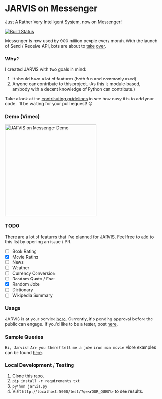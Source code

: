 # JARVIS on Messenger
Just A Rather Very Intelligent System, now on Messenger!

[![Build Status](https://travis-ci.org/swapagarwal/JARVIS-on-Messenger.svg?branch=master)](https://travis-ci.org/swapagarwal/JARVIS-on-Messenger)

Messenger is now used by 900 million people every month. With the launch of Send / Receive API, bots are about to [take](http://time.com/4291214/facebook-messenger-bots/) [over](http://www.computerworld.com/article/3055588/social-media/an-army-of-chatbots-will-take-over-facebook-here-s-why.html).

### Why?

I created JARVIS with two goals in mind:

1. It should have a lot of features (both fun and commonly used).
2. Anyone can contribute to this project. (As this is module-based, anybody with a decent knowledge of Python can contribute.)

Take a look at the [contributing guidelines](https://github.com/swapagarwal/JARVIS-on-Messenger/blob/master/CONTRIBUTING.md) to see how easy it is to add your code. I'll be waiting for your pull request! :wink:

### Demo (Vimeo)

<a href="https://vimeo.com/163328859" target="_blank" title="Click to open Vimeo link">
  <img src="https://i.vimeocdn.com/video/566604309_640.jpg" alt="JARVIS on Messenger Demo" width="300">
</a>

### TODO

There are a lot of features that I've planned for JARVIS. Feel free to add to this list by opening an issue / PR.

- [ ] Book Rating
- [x] Movie Rating
- [ ] News
- [ ] Weather
- [ ] Currency Conversion
- [ ] Random Quote / Fact
- [x] Random Joke
- [ ] Dictionary
- [ ] Wikipedia Summary

### Usage

JARVIS is at your service [here](http://m.me/J.A.R.V.I.S.on.Messenger). Currently, it's pending approval before the public can engage. If you'd like to be a tester, post [here](https://www.facebook.com/J.A.R.V.I.S.on.Messenger/posts/551338921704902).

### Sample Queries

`Hi, Jarvis!`
`Are you there?`
`tell me a joke`
`iron man movie`
More examples can be found [here](https://github.com/swapagarwal/JARVIS-on-Messenger/tree/master/modules/tests).

### Local Development / Testing

1. Clone this repo.
2. `pip install -r requirements.txt`
3. `python jarvis.py`
4. Visit `http://localhost:5000/test/?q=<YOUR_QUERY>` to see results.
